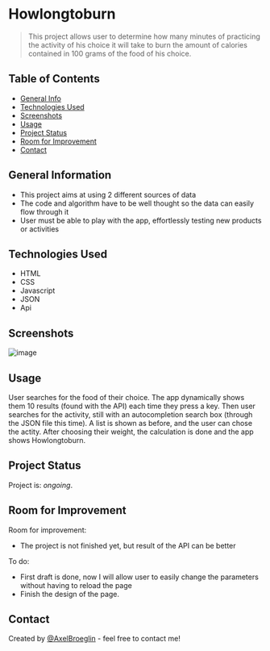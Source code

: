 # Howlongtoburn
> This project allows user to determine how many minutes of practicing the activity of his choice it will take to burn the amount of calories contained in 100 grams of the food of his choice.


## Table of Contents
* [General Info](#general-information)
* [Technologies Used](#technologies-used)
* [Screenshots](#screenshots)
* [Usage](#usage)
* [Project Status](#project-status)
* [Room for Improvement](#room-for-improvement)
* [Contact](#contact)


## General Information
- This project aims at using 2 different sources of data
- The code and algorithm have to be well thought so the data can easily flow through it
- User must be able to play with the app, effortlessly testing new products or activities

## Technologies Used
- HTML
- CSS
- Javascript
- JSON
- Api


## Screenshots
![image](https://user-images.githubusercontent.com/16608247/186969093-4bcdb616-7941-4014-9dc6-810953667abb.png)

## Usage
User searches for the food of their choice. The app dynamically shows them 10 results (found with the API) each time they press a key. Then user searches for the activity, still with an autocompletion search box (through the JSON file this time). A list is shown as before, and the user can chose the actity. After choosing their weight, the calculation is done and the app shows Howlongtoburn.

## Project Status
Project is: _ongoing_.

## Room for Improvement
Room for improvement:
- The project is not finished yet, but result of the API can be better

To do:
- First draft is done, now I will allow user to easily change the parameters without having to reload the page
- Finish the design of the page.


## Contact
Created by [@AxelBroeglin](https://www.axelbroeglin.dev) - feel free to contact me!

